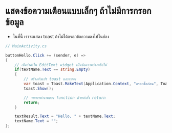 
# แสดงข้อความเตือนแบบเล็กๆ ถ้าไม่มีการกรอกข้อมูล

- ในที่นี้ เราจะแสดง toast ถ้าไม่ได้กรอกข้อความลงไปในช่อง

```cs
// MainActivity.cs 

buttonHello.Click += (sender, e) =>
{
    // เช็คว่าค่าใน EditText widget เป็นข้อความว่างหรือไม่
    if(textName.Text == string.Empty)
    {
        // สร้างตัวแปร toast และแสดง
        var toast = Toast.MakeText(Application.Context, "กรอกชื่อก่อน", ToastLength.Short);
        toast.Show();

        // จบการทำงานของ function ด้วยคำสั่ง return
        return;
    }

    textResult.Text = "Hello, " + textName.Text;
    textName.Text = "";
};
```